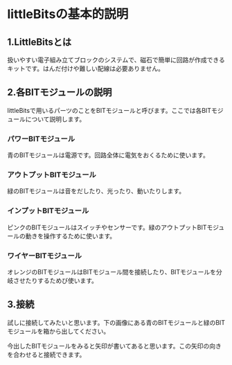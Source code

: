 # littleBitsの基本的説明

## 1.LittleBitsとは

扱いやすい電子組み立てブロックのシステムで、磁石で簡単に回路が作成できるキットです。はんだ付けや難しい配線は必要ありません。

## 2.各BITモジュールの説明
littleBitsで用いるパーツのことをBITモジュールと呼びます。ここでは各BITモジュールについて説明します。

### パワーBITモジュール
青のBITモジュールは電源です。回路全体に電気をおくるために使います。

### アウトプットBITモジュール
緑のBITモジュールは音をだしたり、光ったり、動いたりします。

### インプットBITモジュール
ピンクのBITモジュールはスイッチやセンサーです。緑のアウトプットBITモジュールの動きを操作するために使います。

### ワイヤーBITモジュール
オレンジのBITモジュールはBITモジュール間を接続したり、BITモジュールを分岐させたりするためび使います。

## 3.接続
試しに接続してみたいと思います。下の画像にある青のBITモジュールと緑のBITモジュールを箱から出してください。

今出したBITモジュールをみると矢印が書いてあると思います。この矢印の向きを合わせると接続できます。
